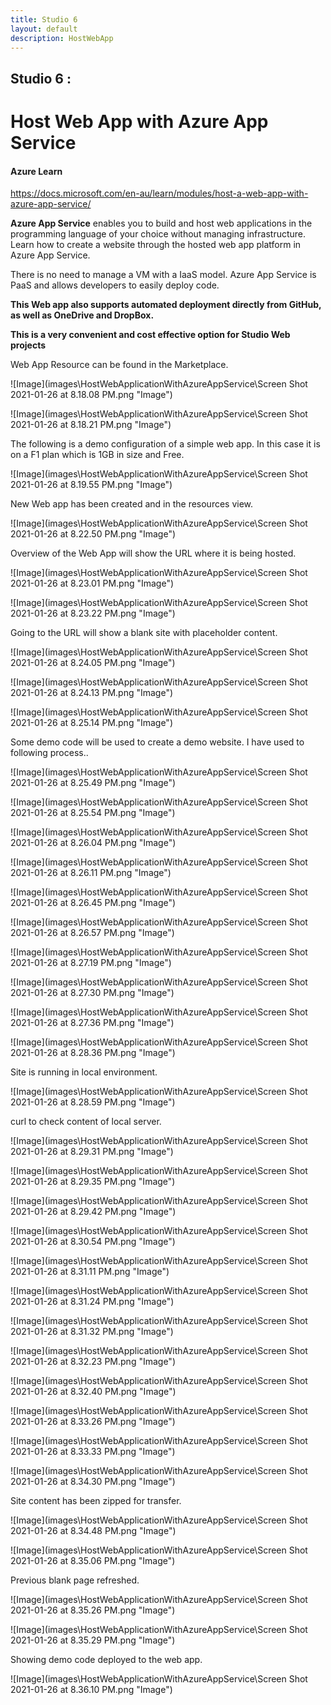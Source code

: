 ```yaml
---
title: Studio 6 
layout: default
description: HostWebApp
---
```


## Studio 6 : 
# Host Web App with Azure App Service

#### Azure Learn

https://docs.microsoft.com/en-au/learn/modules/host-a-web-app-with-azure-app-service/

**Azure App Service** enables you to build and host web applications in the programming language of your choice without managing infrastructure. Learn how to create a website through the hosted web app platform in Azure App Service.

There is no need to manage a VM with a IaaS model.
Azure App Service is PaaS and allows developers to easily deploy code.

**This Web app also supports automated deployment directly from GitHub, as well as OneDrive and DropBox.**

**This is a very convenient and cost effective option for Studio Web projects**

Web App Resource can be found in the Marketplace.

![Image](images\HostWebApplicationWithAzureAppService\Screen Shot 2021-01-26 at 8.18.08 PM.png "Image")

![Image](images\HostWebApplicationWithAzureAppService\Screen Shot 2021-01-26 at 8.18.21 PM.png "Image")

The following is a demo configuration of a simple web app.
In this case it is on a F1 plan which is 1GB in size and Free.

![Image](images\HostWebApplicationWithAzureAppService\Screen Shot 2021-01-26 at 8.19.55 PM.png "Image")

New Web app has been created and in the resources view.

![Image](images\HostWebApplicationWithAzureAppService\Screen Shot 2021-01-26 at 8.22.50 PM.png "Image")

Overview of the Web App will show the URL where it is being hosted.

![Image](images\HostWebApplicationWithAzureAppService\Screen Shot 2021-01-26 at 8.23.01 PM.png "Image")

![Image](images\HostWebApplicationWithAzureAppService\Screen Shot 2021-01-26 at 8.23.22 PM.png "Image")

Going to the URL will show a blank site with placeholder content.

![Image](images\HostWebApplicationWithAzureAppService\Screen Shot 2021-01-26 at 8.24.05 PM.png "Image")

![Image](images\HostWebApplicationWithAzureAppService\Screen Shot 2021-01-26 at 8.24.13 PM.png "Image")

![Image](images\HostWebApplicationWithAzureAppService\Screen Shot 2021-01-26 at 8.25.14 PM.png "Image")

Some demo code will be used to create a demo website.
I have used to following process..

![Image](images\HostWebApplicationWithAzureAppService\Screen Shot 2021-01-26 at 8.25.49 PM.png "Image")

![Image](images\HostWebApplicationWithAzureAppService\Screen Shot 2021-01-26 at 8.25.54 PM.png "Image")

![Image](images\HostWebApplicationWithAzureAppService\Screen Shot 2021-01-26 at 8.26.04 PM.png "Image")

![Image](images\HostWebApplicationWithAzureAppService\Screen Shot 2021-01-26 at 8.26.11 PM.png "Image")

![Image](images\HostWebApplicationWithAzureAppService\Screen Shot 2021-01-26 at 8.26.45 PM.png "Image")

![Image](images\HostWebApplicationWithAzureAppService\Screen Shot 2021-01-26 at 8.26.57 PM.png "Image")

![Image](images\HostWebApplicationWithAzureAppService\Screen Shot 2021-01-26 at 8.27.19 PM.png "Image")

![Image](images\HostWebApplicationWithAzureAppService\Screen Shot 2021-01-26 at 8.27.30 PM.png "Image")

![Image](images\HostWebApplicationWithAzureAppService\Screen Shot 2021-01-26 at 8.27.36 PM.png "Image")

![Image](images\HostWebApplicationWithAzureAppService\Screen Shot 2021-01-26 at 8.28.36 PM.png "Image")

Site is running in local environment.

![Image](images\HostWebApplicationWithAzureAppService\Screen Shot 2021-01-26 at 8.28.59 PM.png "Image")

curl to check content of local server.

![Image](images\HostWebApplicationWithAzureAppService\Screen Shot 2021-01-26 at 8.29.31 PM.png "Image")

![Image](images\HostWebApplicationWithAzureAppService\Screen Shot 2021-01-26 at 8.29.35 PM.png "Image")

![Image](images\HostWebApplicationWithAzureAppService\Screen Shot 2021-01-26 at 8.29.42 PM.png "Image")

![Image](images\HostWebApplicationWithAzureAppService\Screen Shot 2021-01-26 at 8.30.54 PM.png "Image")

![Image](images\HostWebApplicationWithAzureAppService\Screen Shot 2021-01-26 at 8.31.11 PM.png "Image")

![Image](images\HostWebApplicationWithAzureAppService\Screen Shot 2021-01-26 at 8.31.24 PM.png "Image")

![Image](images\HostWebApplicationWithAzureAppService\Screen Shot 2021-01-26 at 8.31.32 PM.png "Image")

![Image](images\HostWebApplicationWithAzureAppService\Screen Shot 2021-01-26 at 8.32.23 PM.png "Image")

![Image](images\HostWebApplicationWithAzureAppService\Screen Shot 2021-01-26 at 8.32.40 PM.png "Image")

![Image](images\HostWebApplicationWithAzureAppService\Screen Shot 2021-01-26 at 8.33.26 PM.png "Image")

![Image](images\HostWebApplicationWithAzureAppService\Screen Shot 2021-01-26 at 8.33.33 PM.png "Image")

![Image](images\HostWebApplicationWithAzureAppService\Screen Shot 2021-01-26 at 8.34.30 PM.png "Image")

Site content has been zipped for transfer.

![Image](images\HostWebApplicationWithAzureAppService\Screen Shot 2021-01-26 at 8.34.48 PM.png "Image")

![Image](images\HostWebApplicationWithAzureAppService\Screen Shot 2021-01-26 at 8.35.06 PM.png "Image")

Previous blank page refreshed.

![Image](images\HostWebApplicationWithAzureAppService\Screen Shot 2021-01-26 at 8.35.26 PM.png "Image")

![Image](images\HostWebApplicationWithAzureAppService\Screen Shot 2021-01-26 at 8.35.29 PM.png "Image")

Showing demo code deployed to the web app.

![Image](images\HostWebApplicationWithAzureAppService\Screen Shot 2021-01-26 at 8.36.10 PM.png "Image")
